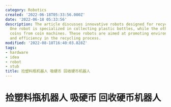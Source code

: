 ```yaml
---
category: Robotics
created: '2022-06-18T05:33:56.000Z'
date: '2022-06-18 05:33:56'
description: The article discusses innovative robots designed for recycling purposes.
  One robot is specialized in collecting plastic bottles, while the other retrieves
  coins from coin machines. These robots are aimed at promoting environmental conservation
  and efficiency in the recycling process.
modified: '2022-08-18T16:40:03.828Z'
tags:
- hardware
- idea
- robot
- stub
title: 捡塑料瓶机器人 吸硬币 回收硬币机器人
---
```


# 捡塑料瓶机器人 吸硬币 回收硬币机器人

